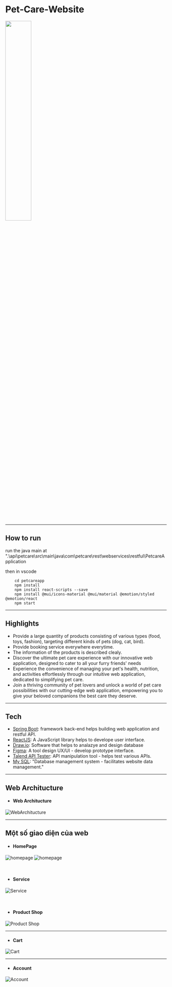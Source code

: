 # Pet-Care-Website
<div>
    <img src="https://i.ibb.co/yXKNZKk/Screenshot-2023-05-20-195839.png" width='40%' height='40%'/>
<!--     <img src="https://www.facebook.com/photo/?fbid=627074732797232&set=a.461476379357069" width='40%' height='40%'/> -->
 </div>


---------------
## How to run

run the java main at ".\api\petcare\src\main\java\com\petcare\rest\webservices\restful\PetcareApplication

then in vscode

```
    cd petcareapp
    npm install
    npm install react-scripts --save
    npm install @mui/icons-material @mui/material @emotion/styled @emotion/react
    npm start

```

---------------

## Highlights
- Provide a large quantity of products consisting of various types (food, toys, fashion), targeting different kinds of pets (dog, cat, bird).
- Provide booking service everywhere everytime.
- The information of the products is described clealy.
- Discover the ultimate pet care experience with our innovative web application, designed to cater to all your furry friends' needs
- Experience the convenience of managing your pet's health, nutrition, and activities effortlessly through our intuitive web application, dedicated to simplifying pet care.
- Join a thriving community of pet lovers and unlock a world of pet care possibilities with our cutting-edge web application, empowering you to give your beloved companions the best care they deserve.
-----------------

## Tech
- [Spring Boot](https://spring.io/projects/spring-boot/): framework back-end helps building web application and restful API.
- [ReactJS](https://reactjs.org): A JavaScript library helps to develope user interface.
- [Draw.io](https://drive.google.com/file/d/1h6-D9My7gsEzm0dVq5bSvzzJ9OZOFOKs/view?usp=sharing): Software that helps to analazye and design database
- [Figma](https://www.figma.com/file/Df5p9OXAeNaJZ2zIOWXiEb/mew-Pet-care-landing-page-(Community)?type=design&node-id=0%3A1&t=jZTtFVkTb2W9ajBI-1): A tool design UX/UI - develop prototype interface.
- [Talend API Tester](https://chrome.google.com/webstore/detail/talend-api-tester-free-ed/aejoelaoggembcahagimdiliamlcdmfm): API manipulation tool - helps test various APIs.
- [My SQL](https://www.mysql.com/): "Database management system - facilitates website data management."

-----------------

## Web Architucture

- #### Web Architucture
![WebArchitucture](https://i.ibb.co/3WxK3Tw/Screenshot-2023-05-20-203702.png)

-----------------


## Một số giao diện của web

- #### HomePage
![homepage](https://scontent.fsgn2-8.fna.fbcdn.net/v/t1.15752-9/348359417_1213580666019111_4758279751000111942_n.png?_nc_cat=102&ccb=1-7&_nc_sid=ae9488&_nc_ohc=IiAgJbu_q3UAX-urcLe&_nc_ht=scontent.fsgn2-8.fna&oh=03_AdR948jPT4pVp1QJkJaDVwPBO8mm02J6EHTc299CHEqvuw&oe=64905417)
![homepage](https://scontent.fsgn2-4.fna.fbcdn.net/v/t1.15752-9/348365088_234871145829606_8888786184216942939_n.png?_nc_cat=109&ccb=1-7&_nc_sid=ae9488&_nc_ohc=6bLsVJlPSFEAX-mhXh3&_nc_ht=scontent.fsgn2-4.fna&oh=03_AdRNc4Jf3QPARDaQXnQmykxpM5LWd4RNatOYwL2izrZU4Q&oe=64902EBE)

<br/>

- #### Service
![Service](https://scontent.fsgn2-4.fna.fbcdn.net/v/t1.15752-9/348362923_240675771940960_979885423465611428_n.png?_nc_cat=101&ccb=1-7&_nc_sid=ae9488&_nc_ohc=v70RLrofHcgAX-8rndf&_nc_ht=scontent.fsgn2-4.fna&oh=03_AdTX_alTncdL1R7pKoHuhyTXKLceEREEusVVv21M24-UsA&oe=649059A8)

<br/>

- #### Product Shop
![Product Shop](https://scontent.fsgn2-5.fna.fbcdn.net/v/t1.15752-9/348366461_1655262548264043_5335330752897571878_n.png?_nc_cat=106&ccb=1-7&_nc_sid=ae9488&_nc_ohc=D3nn9qsnN1kAX_YNf6i&_nc_ht=scontent.fsgn2-5.fna&oh=03_AdR9gf2WfC57yEYIw4UK6IvXOxgXm0izgclsiZOPD8pL-w&oe=649049D4)

-----------------


- #### Cart
![Cart](https://scontent.fsgn2-4.fna.fbcdn.net/v/t1.15752-9/346165827_1117135416343419_5707921285902709800_n.png?_nc_cat=109&ccb=1-7&_nc_sid=ae9488&_nc_ohc=bzk_Bmj0FCkAX-00sPJ&_nc_ht=scontent.fsgn2-4.fna&oh=03_AdRD5WaSY49zNztoSnBjrJkKmDl4ahNaS11DgoDusAow0A&oe=64904F12)


-----------------


- #### Account
![Account](https://scontent.fsgn2-9.fna.fbcdn.net/v/t1.15752-9/346137915_235409595851073_5309969716425964116_n.png?_nc_cat=103&ccb=1-7&_nc_sid=ae9488&_nc_ohc=SzzT20Y-anQAX9zBarS&_nc_ht=scontent.fsgn2-9.fna&oh=03_AdQLypjE6U3uJ4w4ENModh5EQNrCJBzfn7aYMgyYDaN_yw&oe=64903C4E)





